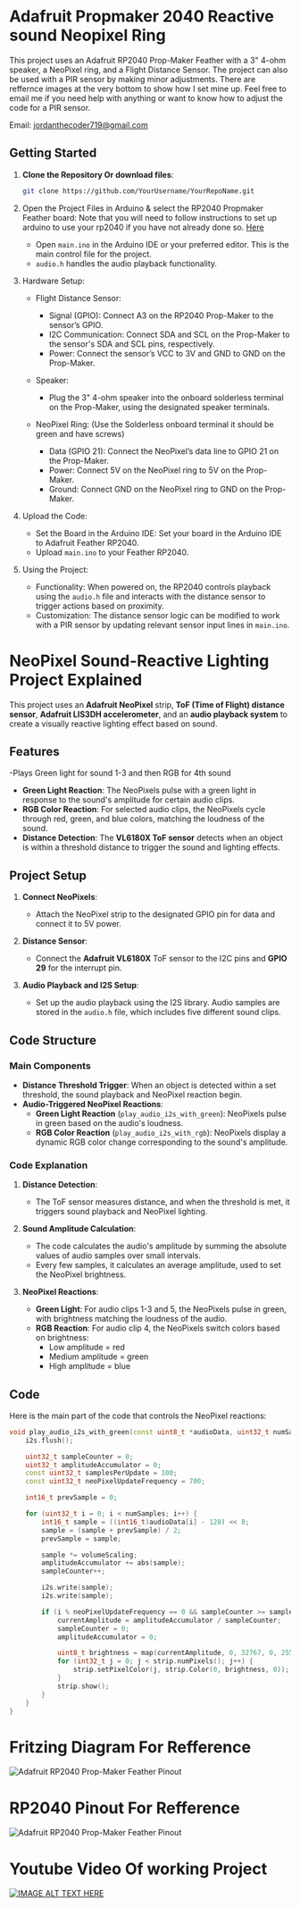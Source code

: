 # Adafruit Propmaker 2040 Reactive sound Neopixel Ring

This project uses an Adafruit RP2040 Prop-Maker Feather with a 3" 4-ohm speaker, a NeoPixel ring, and a Flight Distance Sensor. The project can also be used with a PIR sensor by making minor adjustments. There are reffernce images at the very bottom to show how I set mine up. Feel free to email me if you need help with anything or want to know how to adjust the code for a PIR sensor. 

Email: jordanthecoder719@gmail.com

## Getting Started

1. **Clone the Repository Or download files**:
   
   ```bash
   git clone https://github.com/YourUsername/YourRepoName.git

2. Open the Project Files in Arduino & select the RP2040 Propmaker Feather board:
Note that you will need to follow instructions to set up arduino to use your rp2040 if you have not already done so. [Here](https://learn.adafruit.com/adafruit-rp2040-prop-maker-feather/arduino-ide-setup)
   - Open `main.ino` in the Arduino IDE or your preferred editor. This is the main control file for the project.
   - `audio.h` handles the audio playback functionality.

4. Hardware Setup:
   - Flight Distance Sensor:
     - Signal (GPIO): Connect A3 on the RP2040 Prop-Maker to the sensor’s GPIO.
     - I2C Communication: Connect SDA and SCL on the Prop-Maker to the sensor's SDA and SCL pins, respectively.
     - Power: Connect the sensor’s VCC to 3V and GND to GND on the Prop-Maker.
   
   - Speaker: 
     - Plug the 3" 4-ohm speaker into the onboard solderless terminal on the Prop-Maker, using the designated speaker terminals.
   
   - NeoPixel Ring: (Use the Solderless onboard terminal it should be green and have screws)
     - Data (GPIO 21): Connect the NeoPixel’s data line to GPIO 21 on the Prop-Maker.
     - Power: Connect 5V on the NeoPixel ring to 5V on the Prop-Maker.
     - Ground: Connect GND on the NeoPixel ring to GND on the Prop-Maker.

5. Upload the Code:
   - Set the Board in the Arduino IDE: Set your board in the Arduino IDE to Adafruit Feather RP2040.
   - Upload `main.ino` to your Feather RP2040.

6. Using the Project:
   - Functionality: When powered on, the RP2040 controls playback using the `audio.h` file and interacts with the distance sensor to trigger actions based on proximity.
   - Customization: The distance sensor logic can be modified to work with a PIR sensor by updating relevant sensor input lines in `main.ino`.
  

# NeoPixel Sound-Reactive Lighting Project Explained

This project uses an **Adafruit NeoPixel** strip, **ToF (Time of Flight) distance sensor**, **Adafruit LIS3DH accelerometer**, and an **audio playback system** to create a visually reactive lighting effect based on sound.

## Features
-Plays Green light for sound 1-3 and then RGB for 4th sound
- **Green Light Reaction**: The NeoPixels pulse with a green light in response to the sound's amplitude for certain audio clips.
- **RGB Color Reaction**: For selected audio clips, the NeoPixels cycle through red, green, and blue colors, matching the loudness of the sound.
- **Distance Detection**: The **VL6180X ToF sensor** detects when an object is within a threshold distance to trigger the sound and lighting effects.

## Project Setup

1. **Connect NeoPixels**:
   - Attach the NeoPixel strip to the designated GPIO pin for data and connect it to 5V power.
   
2. **Distance Sensor**:
   - Connect the **Adafruit VL6180X** ToF sensor to the I2C pins and **GPIO 29** for the interrupt pin.
   
3. **Audio Playback and I2S Setup**:
   - Set up the audio playback using the I2S library. Audio samples are stored in the `audio.h` file, which includes five different sound clips.

## Code Structure

### Main Components
- **Distance Threshold Trigger**: When an object is detected within a set threshold, the sound playback and NeoPixel reaction begin.
- **Audio-Triggered NeoPixel Reactions**:
  - **Green Light Reaction** (`play_audio_i2s_with_green`): NeoPixels pulse in green based on the audio's loudness.
  - **RGB Color Reaction** (`play_audio_i2s_with_rgb`): NeoPixels display a dynamic RGB color change corresponding to the sound's amplitude.

### Code Explanation

1. **Distance Detection**:
   - The ToF sensor measures distance, and when the threshold is met, it triggers sound playback and NeoPixel lighting.
   
2. **Sound Amplitude Calculation**:
   - The code calculates the audio's amplitude by summing the absolute values of audio samples over small intervals.
   - Every few samples, it calculates an average amplitude, used to set the NeoPixel brightness.
   
3. **NeoPixel Reactions**:
   - **Green Light**: For audio clips 1-3 and 5, the NeoPixels pulse in green, with brightness matching the loudness of the audio.
   - **RGB Reaction**: For audio clip 4, the NeoPixels switch colors based on brightness:
     - Low amplitude = red
     - Medium amplitude = green
     - High amplitude = blue

## Code

Here is the main part of the code that controls the NeoPixel reactions:

```cpp
void play_audio_i2s_with_green(const uint8_t *audioData, uint32_t numSamples) {
    i2s.flush();

    uint32_t sampleCounter = 0;
    uint32_t amplitudeAccumulator = 0;
    const uint32_t samplesPerUpdate = 100;
    const uint32_t neoPixelUpdateFrequency = 700;

    int16_t prevSample = 0;

    for (uint32_t i = 0; i < numSamples; i++) {
        int16_t sample = ((int16_t)audioData[i] - 128) << 8;
        sample = (sample + prevSample) / 2;
        prevSample = sample;

        sample *= volumeScaling;
        amplitudeAccumulator += abs(sample);
        sampleCounter++;

        i2s.write(sample);
        i2s.write(sample);

        if (i % neoPixelUpdateFrequency == 0 && sampleCounter >= samplesPerUpdate) {
            currentAmplitude = amplitudeAccumulator / sampleCounter;
            sampleCounter = 0;
            amplitudeAccumulator = 0;

            uint8_t brightness = map(currentAmplitude, 0, 32767, 0, 255);
            for (int32_t j = 0; j < strip.numPixels(); j++) {
                strip.setPixelColor(j, strip.Color(0, brightness, 0));
            }
            strip.show();
        }
    }
}
```
# Fritzing Diagram For Refference

![Adafruit RP2040 Prop-Maker Feather Pinout](https://github.com/LordTenderBacon/Adafruit-Prop-Maker-RP2040-Halloween-Reactive-Light-Sound/blob/31043f74ed5e22497179848c656d51a6ff016e36/Images/refference.png)

# RP2040 Pinout For Refference
![Adafruit RP2040 Prop-Maker Feather Pinout](https://github.com/LordTenderBacon/Adafruit-Prop-Maker-RP2040-Halloween-Reactive-Light-Sound/blob/842d7c6e3f693a8c098c2a4269f08d43491ea645/Images/adafruit_products_Adafruit_RP2040_Prop-Maker_Feather_PrettyPins.png)

# Youtube Video Of working Project

[![IMAGE ALT TEXT HERE](https://img.youtube.com/vi/MXi40_avDd0/0.jpg)](https://www.youtube.com/watch?v=MXi40_avDd0)
